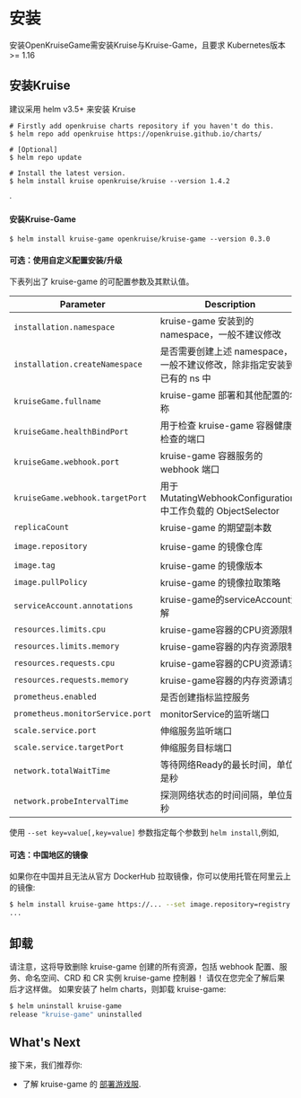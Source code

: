 # 安装

安装OpenKruiseGame需安装Kruise与Kruise-Game，且要求 Kubernetes版本 >= 1.16

## 安装Kruise

建议采用 helm v3.5+ 来安装 Kruise

```shell
# Firstly add openkruise charts repository if you haven't do this.
$ helm repo add openkruise https://openkruise.github.io/charts/

# [Optional]
$ helm repo update

# Install the latest version.
$ helm install kruise openkruise/kruise --version 1.4.2
```
·
#### 安装Kruise-Game

```shell
$ helm install kruise-game openkruise/kruise-game --version 0.3.0
```

#### 可选：使用自定义配置安装/升级

下表列出了 kruise-game 的可配置参数及其默认值。

| Parameter                              | Description                                                       | Default                             |
|----------------------------------------|-------------------------------------------------------------------|-------------------------------------|
| `installation.namespace`               | kruise-game 安装到的 namespace，一般不建议修改                        | `kruise-game-system`                |
| `installation.createNamespace`         | 是否需要创建上述 namespace，一般不建议修改，除非指定安装到已有的 ns 中     | `true`                              |
| `kruiseGame.fullname`                  | kruise-game 部署和其他配置的名称                                     | `kruise-game-controller-manager`    |
| `kruiseGame.healthBindPort`            | 用于检查 kruise-game 容器健康检查的端口                               | `8082`                              |
| `kruiseGame.webhook.port`              | kruise-game 容器服务的 webhook 端口                                 | `443`                               |
| `kruiseGame.webhook.targetPort`        | 用于 MutatingWebhookConfigurations 中工作负载的 ObjectSelector       | `9876`                              |
| `replicaCount`                         | kruise-game 的期望副本数                                            | `1`                                 |
| `image.repository`                     | kruise-game 的镜像仓库                                              | `openkruise/kruise-game-manager`    |
| `image.tag`                            | kruise-game 的镜像版本                                              | `v0.2.1`                            |
| `image.pullPolicy`                     | kruise-game 的镜像拉取策略                                           | `Always`                            |
| `serviceAccount.annotations`           | kruise-game的serviceAccount注解                                     | ` `                                 |
| `resources.limits.cpu`                 | kruise-game容器的CPU资源限制                                         | `500m`                              |
| `resources.limits.memory`              | kruise-game容器的内存资源限制                                         | `1Gi`                               |
| `resources.requests.cpu`               | kruise-game容器的CPU资源请求                                          | `10m`                              |
| `resources.requests.memory`            | kruise-game容器的内存资源请求                                          | `64Mi`                             |
| `prometheus.enabled`                   | 是否创建指标监控服务                                                   | `true`                              |
| `prometheus.monitorService.port`       | monitorService的监听端口                                              | `8080`                              |
| `scale.service.port`                   | 伸缩服务监听端口                                                       | `6000`                              |
| `scale.service.targetPort`             | 伸缩服务目标端口                                                       | `6000`                              |
| `network.totalWaitTime`                | 等待网络Ready的最长时间，单位是秒                                        | `60`                                |
| `network.probeIntervalTime`            | 探测网络状态的时间间隔，单位是秒                                          | `5`                                 |

使用 `--set key=value[,key=value]` 参数指定每个参数到 `helm install`,例如,

#### 可选：中国地区的镜像

如果你在中国并且无法从官方 DockerHub 拉取镜像，你可以使用托管在阿里云上的镜像:

```bash
$ helm install kruise-game https://... --set image.repository=registry.cn-hangzhou.aliyuncs.com/acs/kruise-game-manager:v0.2.1
...
```

## 卸载

请注意，这将导致删除 kruise-game 创建的所有资源，包括 webhook 配置、服务、命名空间、CRD 和 CR 实例 kruise-game 控制器！
请仅在您完全了解后果后才这样做。
如果安装了 helm charts，则卸载 kruise-game:

```bash
$ helm uninstall kruise-game
release "kruise-game" uninstalled
```

## What's Next
接下来，我们推荐你:
- 了解 kruise-game 的 [部署游戏服](user-manuals/deploy-gameservers.md).
